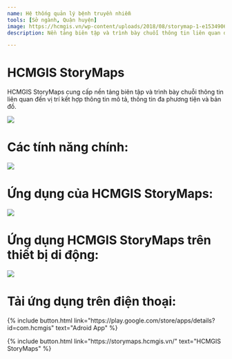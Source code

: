```yaml
---
name: Hệ thống quản lý bệnh truyền nhiễm
tools: [Sở ngành, Quận huyện]
image: https://hcmgis.vn/wp-content/uploads/2018/08/storymap-1-e1534906351111-1200x516.png
description: Nền tảng biên tập và trình bày chuỗi thông tin liên quan đến vị trí kết hợp thông tin mô tả, thông tin đa phương tiện và bản đồ.

---
```


# HCMGIS StoryMaps

HCMGIS StoryMaps cung cấp nền tảng biên tập và trình bày chuỗi thông tin liên quan đến vị trí kết hợp thông tin mô tả, thông tin đa phương tiện và bản đồ.

![](https://hcmgis.vn/wp-content/uploads/2018/08/storymap-1-e1534906351111-1200x516.png)

# Các tính năng chính:

![](https://hcmgis.vn/wp-content/uploads/2018/08/storymap_didong-1024x327.jpg)

# Ứng dụng của HCMGIS StoryMaps:
![](https://hcmgis.vn/wp-content/uploads/2018/08/storymap_ungdung.jpg)

# Ứng dụng HCMGIS StoryMaps trên thiết bị di động:
![](https://hcmgis.vn/wp-content/uploads/2018/08/storymap_ungdung2.jpg)

# Tải ứng dụng trên điện thoại:

<p class="text-left">
{% include button.html link="https://play.google.com/store/apps/details?id=com.hcmgis" text="Adroid App" %}
</p>


<p class="text-center">
{% include button.html link="https://storymaps.hcmgis.vn/" text="HCMGIS StoryMaps" %}
</p>
